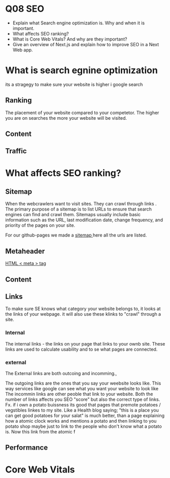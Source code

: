 # Q08 SEO 

- Explain what Search engine optimization is. Why and when it is important.
- What affects SEO ranking?
- What is Core Web Vitals? And why are they important?
- Give an overview of Next.js and explain how to improve SEO in a Next Web app.

# What is search egnine optimization 

its a stragegy to make sure your website is higher i google search 

## Ranking 

The placement of your website compared to your competetor. The higher you are on searches the more your website will be visited. 

## Content 



## Traffic

# What affects SEO ranking?

## Sitemap  

When the webcrawlers want to visit sites. They can crawl through links . The primary purpose of a sitemap is to list URLs to ensure that search engines can find and crawl them. Sitemaps usually include basic information such as the URL, last modification date, change frequency, and priority of the pages on your site.

For our github-pages we made a [sitemap ](./../sitemap.xml) here all the urls are listed.


## Metaheader 
[HTML < meta > tag](https://www.w3schools.com/tags/tag_meta.asp)

## Content 



## Links  
To make sure SE knows what category your website belongs to, it looks at the links of your webpage. 
it will also use these klinks to "crawl" through a site. 

### Internal
The internal links - the links on your page that links to your ownb site. These links are used to calculate usability and to se what pages are connected. 

### external
The External links are both outcoing and incomming., 

The outgoing links are the ones that you say your weebsite looks like. This way services like google can see what you want your website to look like
The incommin links are other peoble that link to your website. Both the number of links affects you SEO "score" but also the correct type of links. Fx. if i own a potato buissness its good that pages that premote potatoes / vegstibles linkes to my site. Like a Health blog saying; "this is a place you can get good potatoes for your salat" is much better, than a page explaining how a atomic clock works and mentions a potato and then linking to you potato shop maybe just to link to the people who don't know what a potato is. 
Now this link from the atomic f


## Performance 


# Core Web Vitals

